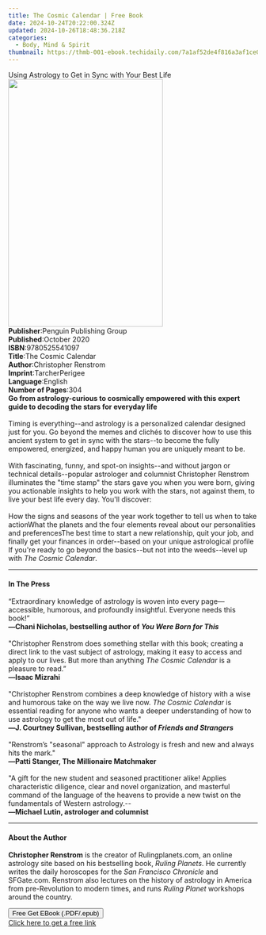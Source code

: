 ```yaml
---
title: The Cosmic Calendar | Free Book
date: 2024-10-24T20:22:00.324Z
updated: 2024-10-26T18:48:36.218Z
categories:
  - Body, Mind & Spirit
thumbnail: https://thmb-001-ebook.techidaily.com/7a1af52de4f816a3af1ce05086adb7865f6cdea9deec9db75bb0aa11496b66ef.jpg
---
```

<main id="book-container">
  <div class="flex flex-col">
    <div class="book-brief flex-1 py-6 px-4 sm:p-6 md:py-10 md:px-8">
      <!-- brief-->
      <div class="book-brief-main">
        Using Astrology to Get in Sync with Your Best Life
      </div>
    </div>
    <div
      class="book-meta-info flex-1 grid gap-4 col-start-1 col-end-3 row-start-1 sm:mb-6 sm:grid-cols-4 lg:gap-6 lg:col-start-2 lg:row-end-6 lg:row-span-6 lg:mb-0"
    >
      <div
        class="book-meta-info-left place-content-center mt-4 p-4 text-sm leading-6 col-start-2 col-span-2 dark:text-slate-400"
      >
        <img
          class="w-full h-500 object-cover rounded-lg sm:h-255 sm:col-span-2 lg:col-span-full"
          src="https://img-001-ebook.techidaily.com/80570e34f8163cab1f7a647b5c63d26c43329fb92efd1a0ac1d453ef0e3a050b.jpg"
          alt=""
          width="312"
          height="500"
        />
      </div>
      <div
        class="book-meta-info-right mt-2 col-start-1 row-start-2 col-span-3 self-center"
      >
        <!-- meta data  -->
        <div class="flex flex-col px-4 md:px-8">
          <div class="flex-1">
            <strong>Publisher</strong>:<span class="px-2"
              >Penguin Publishing Group</span
            >
          </div>
          <div class="flex-1">
            <strong>Published</strong>:<span class="px-2">October 2020</span>
          </div>
          <div class="flex-1">
            <strong>ISBN</strong>:<span class="px-2">9780525541097</span>
          </div>
          <div class="flex-1">
            <strong>Title</strong>:<span class="px-2">The Cosmic Calendar</span>
          </div>
          <div class="flex-1">
            <strong>Author</strong>:<span class="px-2"
              >Christopher Renstrom</span
            >
          </div>
          <div class="flex-1">
            <strong>Imprint</strong>:<span class="px-2">TarcherPerigee</span>
          </div>
          <div class="flex-1">
            <strong>Language</strong>:<span class="px-2">English</span>
          </div>
          <div class="flex-1">
            <strong>Number of Pages</strong>:<span class="px-2">304</span>
          </div>
        </div>
      </div>
    </div>
    <div class="book-description flex-1 py-6 px-4 sm:p-6 md:py-10 md:px-8">
      <div class="book-description-main">
        <div accordion-content="" id="description">
          <b
            >Go from astrology-curious to cosmically empowered with this expert
            guide to decoding the stars for everyday life</b
          ><br /><br />Timing is everything--and astrology is a personalized
          calendar designed just for you. Go beyond the memes and clichés to
          discover how to use this ancient system to get in sync with the
          stars--to become the fully empowered, energized, and happy human you
          are uniquely meant to be.<br /><br />With fascinating, funny, and
          spot-on insights--and without jargon or technical details--popular
          astrologer and columnist Christopher Renstrom illuminates the "time
          stamp" the stars gave you when you were born, giving you actionable
          insights to help you work with the stars, not against them, to live
          your best life every day. You'll discover:<br /><br />How the signs
          and seasons of the year work together to tell us when to take
          actionWhat the planets and the four elements reveal about our
          personalities and preferencesThe best time to start a new
          relationship, quit your job, and finally get your finances in
          order--based on your unique astrological profile<br />If you're ready
          to go beyond the basics--but not into the weeds--level up with
          <i>The Cosmic Calendar</i>.
        </div>
        <div class="accordion-fader"></div>
      </div>
    </div>
    <div class="book-excerpts flex-1 py-6 px-4 sm:p-6 md:py-10 md:px-8">
      <!-- excerpts-->
      <div class="book-excerpts-main">
        <hr />
        <h4 class="placeholder placeholder-heading">
          <span>In The Press</span>
        </h4>
        <p>
          “Extraordinary knowledge of astrology is woven into every
          page—accessible, humorous, and profoundly insightful. Everyone needs
          this book!”&nbsp;&nbsp;<br /><b
            ><i>—</i>Chani Nicholas, bestselling author of&nbsp;<i
              >You Were Born for This<br /><br /></i></b
          >"Christopher Renstrom does something stellar with this book; creating
          a direct link to the vast subject of astrology, making it easy to
          access and apply to our lives. But more than anything
          <i>The Cosmic Calendar</i> is a pleasure to read.”<b
            ><i><br />—</i>Isaac Mizrahi&nbsp;</b
          ><br /><br />"Christopher Renstrom combines a deep knowledge of
          history with a wise and humorous take on the way we live now.
          <i>The Cosmic Calendar</i> is essential reading for anyone who wants a
          deeper understanding of how to use astrology to get the most out of
          life."<br /><b
            ><b><i>—</i></b
            >J. Courtney Sullivan, bestselling author of
            <i>Friends and Strangers</i></b
          ><br />
          &nbsp;<br />
          "Renstrom’s "seasonal" approach to Astrology is fresh and new and
          always hits the mark." <br />
          <b><i>—</i>Patti Stanger, The Millionaire Matchmaker</b><br />
          &nbsp;<br />
          "A gift for the new student and seasoned practitioner alike! Applies
          characteristic diligence, clear and novel organization, and masterful
          command of the language of the heavens to provide a new twist on the
          fundamentals of Western astrology.--<br />
          <b><i>—</i>Michael Lutin, astrologer and columnist</b>
        </p>
      </div>
    </div>
    <div class="book-about-author flex-1 py-6 px-4 sm:p-6 md:py-10 md:px-8">
      <!-- about author-->
      <div class="book-main-author-main">
        <hr />
        <h4 class="placeholder placeholder-heading">
          <span>About the Author</span>
        </h4>
        <p>
          <b>Christopher Renstrom</b> is the creator of Rulingplanets.com, an
          online astrology site based on his bestselling book,
          <i>Ruling Planets</i>. He currently writes the daily horoscopes for
          the <i>San Francisco Chronicle</i> and SFGate.com. Renstrom also
          lectures on the history of astrology in America from pre-Revolution to
          modern times, and runs <i>Ruling Planet</i> workshops around the
          country.
        </p>
      </div>
    </div>
    <div class="book-free-get flex-1 py-6 px-4 sm:p-6 md:py-10 md:px-8">
      <button
        id="btn-free-get"
        class="bg-blue-500 hover:bg-blue-700 text-white font-bold py-2 px-4 rounded"
      >
        Free Get EBook (.PDF/.epub)
      </button>
      <div id="countdown-display" class="px-2 text-lg mt-2"></div>
      <a
        id="free-link"
        class="hidden bg-blue-500 hover:bg-blue-700 text-white font-bold py-2 px-4 rounded"
        href="https://www.ebooks.com/en-us/book/209981279/the-cosmic-calendar/christopher-renstrom/"
        target="_blank"
        >Click here to get a free link</a
      >
    </div>
    <script>
      let countdownTime = 0;
      let countdownInterval = null;
      document
        .getElementById('btn-free-get')
        .addEventListener('click', startCountdown);
      function startCountdown() {
        countdownTime = new Date().getTime() + 60000 * 3;
        countdownInterval = setInterval(updateCountdown, 1000);
        document.getElementById('btn-free-get').disabled = true;
        document
          .getElementById('btn-free-get')
          .classList.add('bg-gray-500', 'cursor-not-allowed');
      }
      function updateCountdown() {
        let currentTime = new Date().getTime();
        let timeLeft = countdownTime - currentTime;
        let secondsLeft = Math.floor(timeLeft / 1000);
        document.getElementById('countdown-display').innerHTML =
          `Remaining time: ${secondsLeft} seconds.`;
        if (secondsLeft <= 0) {
          clearInterval(countdownInterval);
          document.getElementById('btn-free-get').classList.add('hidden');
          document.getElementById('free-link').classList.remove('hidden');
          document.getElementById('countdown-display').innerHTML = '';
        }
      }
    </script>
  </div>
</main>

<ins class="adsbygoogle"
      style="display:block"
      data-ad-client="ca-pub-7571918770474297"
      data-ad-slot="8358498916"
      data-ad-format="auto"
      data-full-width-responsive="true"></ins>
    